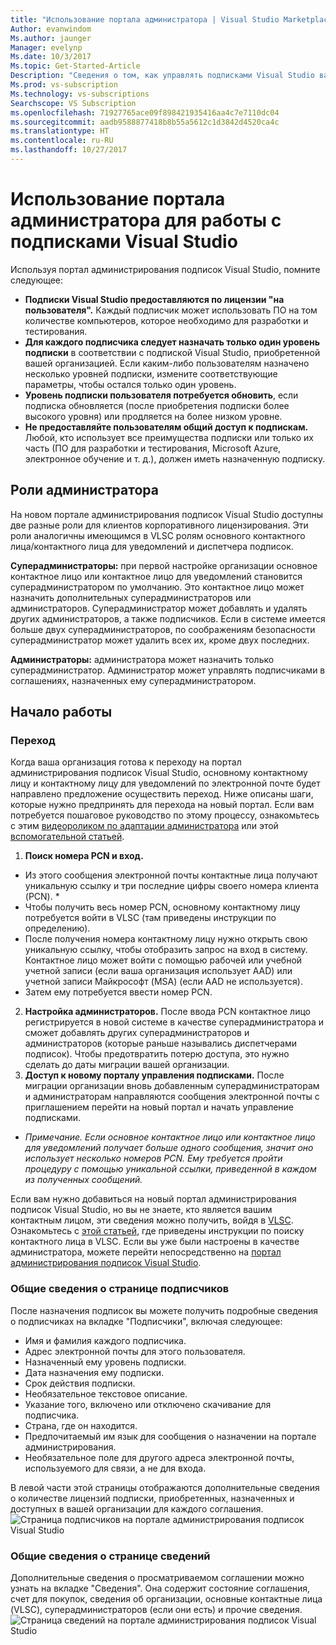 ```yaml
---
title: "Использование портала администратора | Visual Studio Marketplace"
Author: evanwindom
Ms.author: jaunger
Manager: evelynp
Ms.date: 10/3/2017
Ms.topic: Get-Started-Article
Description: "Сведения о том, как управлять подписками Visual Studio вашей организации с помощью портала администратора."
Ms.prod: vs-subscription
Ms.technology: vs-subscriptions
Searchscope: VS Subscription
ms.openlocfilehash: 71927765ace09f898421935416aa4c7e7110dc04
ms.sourcegitcommit: aadb9588877418b8b55a5612c1d3842d4520ca4c
ms.translationtype: HT
ms.contentlocale: ru-RU
ms.lasthandoff: 10/27/2017
---
```

#  <a name="using-the-visual-studio-subscriptions-administrator-portal"></a>Использование портала администратора для работы с подписками Visual Studio

Используя портал администрирования подписок Visual Studio, помните следующее:
 
- **Подписки Visual Studio предоставляются по лицензии "на пользователя".** Каждый подписчик может использовать ПО на том количестве компьютеров, которое необходимо для разработки и тестирования. 
- **Для каждого подписчика следует назначать только один уровень подписки** в соответствии с подпиской Visual Studio, приобретенной вашей организацией. Если каким-либо пользователям назначено несколько уровней подписки, измените соответствующие параметры, чтобы остался только один уровень. 
- **Уровень подписки пользователя потребуется обновить**, если подписка обновляется (после приобретения подписки более высокого уровня) или продляется на более низком уровне. 
- **Не предоставляйте пользователям общий доступ к подпискам.** Любой, кто использует все преимущества подписки или только их часть (ПО для разработки и тестирования, Microsoft Azure, электронное обучение и т. д.), должен иметь назначенную подписку. 

## <a name="adminstrator-roles"></a>Роли администратора
На новом портале администрирования подписок Visual Studio доступны две разные роли для клиентов корпоративного лицензирования. Эти роли аналогичны имеющимся в VLSC ролям основного контактного лица/контактного лица для уведомлений и диспетчера подписок. 

**Суперадминистраторы:** при первой настройке организации основное контактное лицо или контактное лицо для уведомлений становится суперадминистратором по умолчанию. Это контактное лицо может назначить дополнительных суперадминистраторов или администраторов. Суперадминистратор может добавлять и удалять других администраторов, а также подписчиков. Если в системе имеется больше двух суперадминистраторов, по соображениям безопасности суперадминистратор может удалить всех их, кроме двух последних. 

**Администраторы:** администратора может назначить только суперадминистратор. Администратор может управлять подписчиками в соглашениях, назначенных ему суперадминистратором. 

## <a name="getting-started"></a>Начало работы
### <a name="onboarding"></a>Переход
Когда ваша организация готова к переходу на портал администрирования подписок Visual Studio, основному контактному лицу и контактному лицу для уведомлений по электронной почте будет направлено предложение осуществить переход. Ниже описаны шаги, которые нужно предпринять для перехода на новый портал. Если вам потребуется пошаговое руководство по этому процессу, ознакомьтесь с этим [видеороликом по адаптации администратора](https://channel9.msdn.com/Series/Visual-Studio-Subscriptions-Administration/Onboarding-your-organization-to-the-new-Visual-Studio-Subscription-Administration-Portal-and-setting) или этой [вспомогательной статьей](https://support.microsoft.com/help/4013931/visual-studio-subscriptions-administrator-migration-process "Процедура миграции администратора подписок Visual Studio").   
1.  **Поиск номера PCN и вход.**
- Из этого сообщения электронной почты контактные лица получают уникальную ссылку и три последние цифры своего номера клиента (PCN). * 
- Чтобы получить весь номер PCN, основному контактному лицу потребуется войти в VLSC (там приведены инструкции по определению). 
- После получения номера контактному лицу нужно открыть свою уникальную ссылку, чтобы отобразить запрос на вход в систему. Контактное лицо может войти с помощью рабочей или учебной учетной записи (если ваша организация использует AAD) или учетной записи Майкрософт (MSA) (если AAD не используется). 
- Затем ему потребуется ввести номер PCN. 
2.  **Настройка администраторов.** После ввода PCN контактное лицо регистрируется в новой системе в качестве суперадминистратора и сможет добавлять других суперадминистраторов и администраторов (которые раньше назывались диспетчерами подписок). Чтобы предотвратить потерю доступа, это нужно сделать до даты миграции вашей организации. 
3.  **Доступ к новому порталу управления подписками.**  После миграции организации вновь добавленным суперадминистраторам и администраторам направляются сообщения электронной почты с приглашением перейти на новый портал и начать управление подписками.  

* *Примечание. Если основное контактное лицо или контактное лицо для уведомлений получает больше одного сообщения, значит оно использует несколько номеров PCN. Ему требуется пройти процедуру с помощью уникальной ссылки, приведенной в каждом из полученных сообщений.*

Если вам нужно добавиться на новый портал администрирования подписок Visual Studio, но вы не знаете, кто является вашим контактным лицом, эти сведения можно получить, войдя в [VLSC](https://www.microsoft.com/Licensing/servicecenter/default.aspx). Ознакомьтесь с [этой статьей](http://www.visualstudio.com/subscriptions/support/#!articles/962-6707-how-do-i-locate-my-primary-contact "Как найти основное контактное лицо?"), где приведены инструкции по поиску контактного лица в VLSC.
Если вы уже были настроены в качестве администратора, можете перейти непосредственно на [портал администрирования подписок Visual Studio](https://manage.visualstudio.com).

### <a name="understanding-the-subscribers-page"></a>Общие сведения о странице подписчиков
После назначения подписок вы можете получить подробные сведения о подписчиках на вкладке "Подписчики", включая следующее:
- Имя и фамилия каждого подписчика.
- Адрес электронной почты для этого пользователя.
- Назначенный ему уровень подписки.
- Дата назначения ему подписки. 
- Срок действия подписки.
- Необязательное текстовое описание.
- Указание того, включено или отключено скачивание для подписчика. 
- Страна, где он находится.
- Предпочитаемый им язык для сообщения о назначении на портале администрирования.
- Необязательное поле для другого адреса электронной почты, используемого для связи, а не для входа. 

В левой части этой страницы отображаются дополнительные сведения о количестве лицензий подписки, приобретенных, назначенных и доступных в вашей организации для каждого соглашения.
![Страница подписчиков на портале администрирования подписок Visual Studio](_img/using-admin-portal/subscribers-page.png)

### <a name="understanding-the-details-page"></a>Общие сведения о странице сведений
Дополнительные сведения о просматриваемом соглашении можно узнать на вкладке "Сведения". Она содержит состояние соглашения, счет для покупок, сведения об организации, основные контактные лица (VLSC), суперадминистраторов (если они есть) и прочие сведения. 
![Страница сведений на портале администрирования подписок Visual Studio](_img/using-admin-portal/details-page.png)

